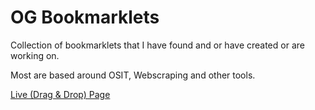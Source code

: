 # OG Bookmarklets

Collection of bookmarklets that I have found and or have created or are working on.

Most are based around OSIT, Webscraping and other tools.

<a href="https://alecmccutcheon.github.io/Password-Entropy-Calculator/">Live (Drag & Drop) Page</a>
